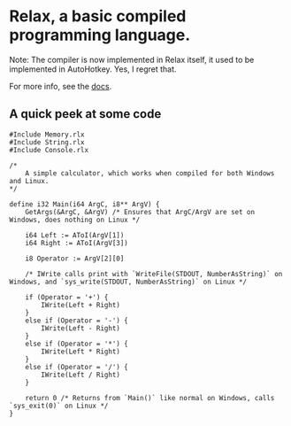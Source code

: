 # Relax, a basic compiled programming language.

Note: The compiler is now implemented in Relax itself, it used to be implemented in AutoHotkey. Yes, I regret that.

For more info, see the [docs](https://cloakersmoker.github.io/Relax-Language/#).

## A quick peek at some code

```
#Include Memory.rlx
#Include String.rlx
#Include Console.rlx

/* 
	A simple calculator, which works when compiled for both Windows and Linux.
*/

define i32 Main(i64 ArgC, i8** ArgV) {
	GetArgs(&ArgC, &ArgV) /* Ensures that ArgC/ArgV are set on Windows, does nothing on Linux */
	
	i64 Left := AToI(ArgV[1])
	i64 Right := AToI(ArgV[3])
	
	i8 Operator := ArgV[2][0]
	
	/* IWrite calls print with `WriteFile(STDOUT, NumberAsString)` on Windows, and `sys_write(STDOUT, NumberAsString)` on Linux */

	if (Operator = '+') {
		IWrite(Left + Right)
	}
	else if (Operator = '-') {
		IWrite(Left - Right)
	}
	else if (Operator = '*') {
		IWrite(Left * Right)
	}
	else if (Operator = '/') {
		IWrite(Left / Right)
	}
	
	return 0 /* Returns from `Main()` like normal on Windows, calls `sys_exit(0)` on Linux */
}
```